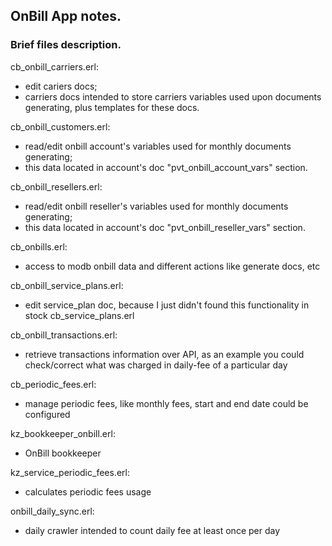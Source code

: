 ## OnBill App notes.

### Brief files description.

cb_onbill_carriers.erl:
- edit cariers docs;
- carriers docs intended to store carriers variables used upon documents generating, plus templates for these docs.

cb_onbill_customers.erl:
- read/edit onbill account's variables used for monthly documents generating;
- this data located in account's doc "pvt_onbill_account_vars" section.

cb_onbill_resellers.erl:
- read/edit onbill reseller's variables used for monthly documents generating;
- this data located in account's doc "pvt_onbill_reseller_vars" section.

cb_onbills.erl:
- access to modb onbill data and different actions like generate docs, etc

cb_onbill_service_plans.erl:
- edit service_plan doc, because I just didn't found this functionality in stock cb_service_plans.erl

cb_onbill_transactions.erl:
- retrieve transactions information over API, as an example you could check/correct what was charged in daily-fee of a particular day

cb_periodic_fees.erl:
- manage periodic fees, like monthly fees, start and end date could be configured

kz_bookkeeper_onbill.erl:
- OnBill bookkeeper

kz_service_periodic_fees.erl:
- calculates periodic fees usage

onbill_daily_sync.erl:
- daily crawler intended to count daily fee at least once per day
 
